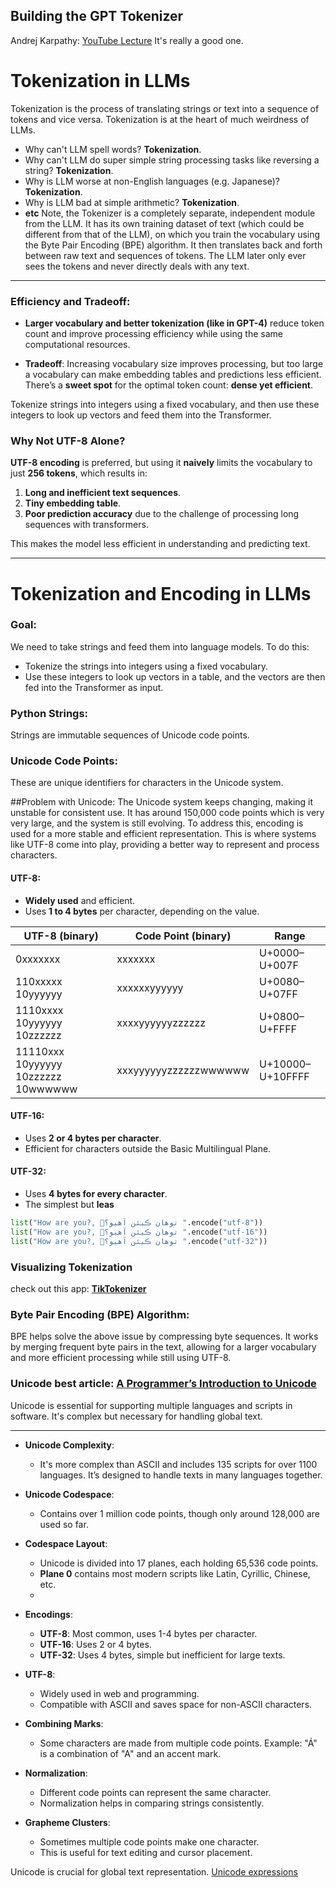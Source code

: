 ## Building the GPT Tokenizer

Andrej Karpathy: [YouTube Lecture](https://www.youtube.com/watch?v=zduSFxRajkE&t=1376s&ab_channel=AndrejKarpathy) It's really a good one.
# Tokenization in LLMs

Tokenization is the process of translating strings or text into a sequence of tokens and vice versa. 
Tokenization is at the heart of much weirdness of LLMs.

- Why can't LLM spell words? **Tokenization**.
- Why can't LLM do super simple string processing tasks like reversing a string? **Tokenization**.
- Why is LLM worse at non-English languages (e.g. Japanese)? **Tokenization**.
- Why is LLM bad at simple arithmetic? **Tokenization**.
- **etc**
Note, the Tokenizer is a completely separate, independent module from the LLM. It has its own training dataset of text (which could be different from that of the LLM), on which you train the vocabulary using the Byte Pair Encoding (BPE) algorithm. It then translates back and forth between raw text and sequences of tokens. The LLM later only ever sees the tokens and never directly deals with any text.

---


### Efficiency and Tradeoff:

- **Larger vocabulary and better tokenization (like in GPT-4)** reduce token count and improve processing efficiency while using the same computational resources.

- **Tradeoff**: Increasing vocabulary size improves processing, but too large a vocabulary can make embedding tables and predictions less efficient. There’s a **sweet spot** for the optimal token count: **dense yet efficient**.

Tokenize strings into integers using a fixed vocabulary, and then use these integers to look up vectors and feed them into the Transformer.

### Why Not UTF-8 Alone?

**UTF-8 encoding** is preferred, but using it **naively** limits the vocabulary to just **256 tokens**, which results in:

1. **Long and inefficient text sequences**.
2. **Tiny embedding table**.
3. **Poor prediction accuracy** due to the challenge of processing long sequences with transformers.

This makes the model less efficient in understanding and predicting text.

---
# Tokenization and Encoding in LLMs

### Goal:
We need to take strings and feed them into language models. To do this:

- Tokenize the strings into integers using a fixed vocabulary.
- Use these integers to look up vectors in a table, and the vectors are then fed into the Transformer as input.

### Python Strings: 
Strings are immutable sequences of Unicode code points.

### Unicode Code Points:
These are unique identifiers for characters in the Unicode system.

##Problem with Unicode:
The Unicode system keeps changing, making it unstable for consistent use. It has around 150,000 code points which is very very large, and the system is still evolving.
To address this, encoding is used for a more stable and efficient representation. This is where systems like UTF-8 come into play, providing a better way to represent and process characters.
#### **UTF-8:**
- **Widely used** and efficient.
- Uses **1 to 4 bytes** per character, depending on the value.

| UTF-8 (binary) | Code Point (binary) | Range |
|-----------------|---------------------|-------|
| 0xxxxxxx        | xxxxxxx             | U+0000–U+007F |
| 110xxxxx 10yyyyyy | xxxxxxyyyyyy         | U+0080–U+07FF |
| 1110xxxx 10yyyyyy 10zzzzzz | xxxxyyyyyyzzzzzz | U+0800–U+FFFF |
| 11110xxx 10yyyyyy 10zzzzzz 10wwwwww | xxxyyyyyyzzzzzzwwwwww | U+10000–U+10FFFF |

#### **UTF-16:**
- Uses **2 or 4 bytes per character**.
- Efficient for characters outside the Basic Multilingual Plane.

#### **UTF-32:**
- Uses **4 bytes for every character**.
- The simplest but **leas**


```python
list("How are you?, 👋توهان ڪيئن آهيو؟ ".encode("utf-8"))
list("How are you?, 👋توهان ڪيئن آهيو؟ ".encode("utf-16"))
list("How are you?, 👋توهان ڪيئن آهيو؟ ".encode("utf-32"))
```
### Visualizing Tokenization

check out this app: [**TikTokenizer**](https://tiktokenizer.vercel.app/)

### Byte Pair Encoding (BPE) Algorithm:
BPE helps solve the above issue by compressing byte sequences. It works by merging frequent byte pairs in the text, allowing for a larger vocabulary and more efficient processing while still using UTF-8.

### Unicode best article: [A Programmer’s Introduction to Unicode](https://www.reedbeta.com/blog/programmers-intro-to-unicode/#:~:text=The%20basic%20elements%20of%20Unicode,%CE%B8%E2%80%9D%20greek%20small%20letter%20theta.)

Unicode is essential for supporting multiple languages and scripts in software. It's complex but necessary for handling global text.

---
- **Unicode Complexity**:
   - It's more complex than ASCII and includes 135 scripts for over 1100 languages. It’s designed to handle texts in many languages together.

- **Unicode Codespace**:
   - Contains over 1 million code points, though only around 128,000 are used so far.

- **Codespace Layout**:
   - Unicode is divided into 17 planes, each holding 65,536 code points.
   - **Plane 0** contains most modern scripts like Latin, Cyrillic, Chinese, etc.
   - 
- **Encodings**:
   - **UTF-8**: Most common, uses 1-4 bytes per character.
   - **UTF-16**: Uses 2 or 4 bytes.
   - **UTF-32**: Uses 4 bytes, simple but inefficient for large texts.

- **UTF-8**:
   - Widely used in web and programming. 
   - Compatible with ASCII and saves space for non-ASCII characters.

- **Combining Marks**:
   - Some characters are made from multiple code points. Example: "Á" is a combination of "A" and an accent mark.

- **Normalization**:
   - Different code points can represent the same character. 
   - Normalization helps in comparing strings consistently.

- **Grapheme Clusters**:
   - Sometimes multiple code points make one character.
   - This is useful for text editing and cursor placement.

Unicode is crucial for global text representation.
[Unicode expressions](https://www.regular-expressions.info/unicode.html)
